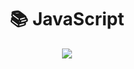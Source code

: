 <div align="center">
  <h1>📚 JavaScript</h1>
  <img src="https://img.shields.io/badge/HTML5-#E34F26?style=flat-square&logo=Python&logoColor=white"/>
</div>
